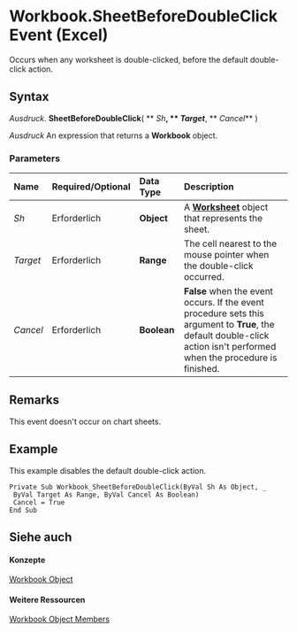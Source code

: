 
# Workbook.SheetBeforeDoubleClick Event (Excel)

Occurs when any worksheet is double-clicked, before the default double-click action.


## Syntax

 _Ausdruck_. **SheetBeforeDoubleClick**( ** _Sh_**, ** _Target_**, ** _Cancel_** )

 _Ausdruck_ An expression that returns a **Workbook** object.


### Parameters



|**Name**|**Required/Optional**|**Data Type**|**Description**|
|:-----|:-----|:-----|:-----|
| _Sh_|Erforderlich|**Object**| A **[Worksheet](182b705e-854a-81cc-a4b0-59b942de55ae.md)** object that represents the sheet.|
| _Target_|Erforderlich|**Range**|The cell nearest to the mouse pointer when the double-click occurred.|
| _Cancel_|Erforderlich|**Boolean**|**False** when the event occurs. If the event procedure sets this argument to **True**, the default double-click action isn't performed when the procedure is finished.|

## Remarks

This event doesn't occur on chart sheets.


## Example

This example disables the default double-click action.


```
Private Sub Workbook_SheetBeforeDoubleClick(ByVal Sh As Object, _ 
 ByVal Target As Range, ByVal Cancel As Boolean) 
 Cancel = True 
End Sub
```


## Siehe auch


#### Konzepte


[Workbook Object](8c00aa60-c974-eed3-0812-3c9625eb0d4c.md)
#### Weitere Ressourcen


[Workbook Object Members](http://msdn.microsoft.com/library/dce102a3-25de-3ff4-2ce5-bc56e08baca7%28Office.15%29.aspx)
